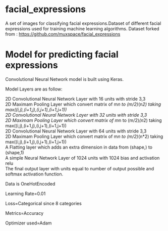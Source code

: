 # facial_expressions
A set of images for classifying facial expressions.Dataset of different facial expressions used for training machine learning algorithms.
Dataset forked from : https://github.com/muxspace/facial_expressions

# Model for predicting facial expressions
Convolutional Neural Network model is built using Keras.

Model Layers are as follow:

2D Convolutional Neural Network Layer with 16 units with stride 3,3                                                                                                                
2D Maximam Pooling Layer which convert matrix of m*n to (m/2)*(n*2) taking max((i,j),(i+1,j),(i,j+1),(i+1,j+1))                                                                     
2D Convolutional Neural Network Layer with 32 units with stride 3,3                                                                                                                 
2D Maximam Pooling Layer which convert matrix of m*n to (m/2)*(n*2) taking max((i,j),(i+1,j),(i,j+1),(i+1,j+1))                                                                     
2D Convolutional Neural Network Layer with 64 units with stride 3,3                                                                                                                 
2D Maximam Pooling Layer which convert matrix of m*n to (m/2)*(n*2) taking max((i,j),(i+1,j),(i,j+1),(i+1,j+1))                                                                     
A Flatting layer which adds an extra dimension in data from (shape,) to (shape,1)                                                                                                   
A simple Neural Network Layer of 1024 units with 1024 bias and activation relu                                                                                                     
The final output layer with units equal to number of output possible and softmax activation function.                                                                                


Data is OneHotEncoded

Learning Rate=0.01

Loss=Categorical since 8 categories

Metrics=Accuracy

Optimizer used=Adam
